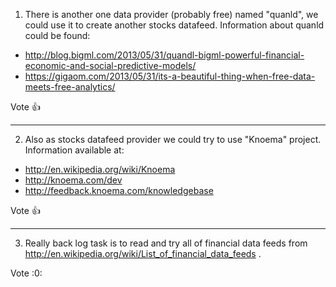 1. There is another one data provider (probably free) named "quanld", we could use it to create another stocks datafeed. Information about quanld could be found:
* http://blog.bigml.com/2013/05/31/quandl-bigml-powerful-financial-economic-and-social-predictive-models/
* https://gigaom.com/2013/05/31/its-a-beautiful-thing-when-free-data-meets-free-analytics/

Vote :+1: 

***

2. Also as stocks datafeed provider we could try to use "Knoema" project. Information available at:
 * http://en.wikipedia.org/wiki/Knoema
 * http://knoema.com/dev
 * http://feedback.knoema.com/knowledgebase

Vote :+1: 

***

3. Really back log task is to read and try all of financial data feeds from http://en.wikipedia.org/wiki/List_of_financial_data_feeds .

Vote :0:

